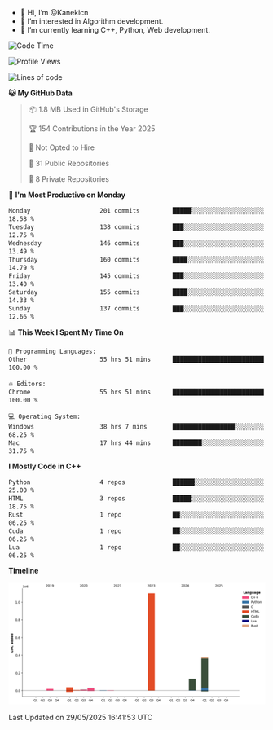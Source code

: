 - 👋 Hi, I’m @Kanekicn
- 👀 I’m interested in Algorithm development.
- 🌱 I’m currently learning C++, Python, Web development.

<!---
cotecsz/cotecsz is a ✨ special ✨ repository because its `README.md` (this file) appears on your GitHub profile.
You can click the Preview link to take a look at your changes.
--->

<!--START_SECTION:waka-->
![Code Time](http://img.shields.io/badge/Code%20Time-3%2C507%20hrs%2048%20mins-blue)

![Profile Views](http://img.shields.io/badge/Profile%20Views-0-blue)

![Lines of code](https://img.shields.io/badge/From%20Hello%20World%20I%27ve%20Written-1.7%20million%20lines%20of%20code-blue)

**🐱 My GitHub Data** 

> 📦 1.8 MB Used in GitHub's Storage 
 > 
> 🏆 154 Contributions in the Year 2025
 > 
> 🚫 Not Opted to Hire
 > 
> 📜 31 Public Repositories 
 > 
> 🔑 8 Private Repositories 
 > 
📅 **I'm Most Productive on Monday** 

```text
Monday                   201 commits         █████░░░░░░░░░░░░░░░░░░░░   18.58 % 
Tuesday                  138 commits         ███░░░░░░░░░░░░░░░░░░░░░░   12.75 % 
Wednesday                146 commits         ███░░░░░░░░░░░░░░░░░░░░░░   13.49 % 
Thursday                 160 commits         ████░░░░░░░░░░░░░░░░░░░░░   14.79 % 
Friday                   145 commits         ███░░░░░░░░░░░░░░░░░░░░░░   13.40 % 
Saturday                 155 commits         ████░░░░░░░░░░░░░░░░░░░░░   14.33 % 
Sunday                   137 commits         ███░░░░░░░░░░░░░░░░░░░░░░   12.66 % 
```


📊 **This Week I Spent My Time On** 

```text
💬 Programming Languages: 
Other                    55 hrs 51 mins      █████████████████████████   100.00 % 

🔥 Editors: 
Chrome                   55 hrs 51 mins      █████████████████████████   100.00 % 

💻 Operating System: 
Windows                  38 hrs 7 mins       █████████████████░░░░░░░░   68.25 % 
Mac                      17 hrs 44 mins      ████████░░░░░░░░░░░░░░░░░   31.75 % 
```

**I Mostly Code in C++** 

```text
Python                   4 repos             ██████░░░░░░░░░░░░░░░░░░░   25.00 % 
HTML                     3 repos             █████░░░░░░░░░░░░░░░░░░░░   18.75 % 
Rust                     1 repo              ██░░░░░░░░░░░░░░░░░░░░░░░   06.25 % 
Cuda                     1 repo              ██░░░░░░░░░░░░░░░░░░░░░░░   06.25 % 
Lua                      1 repo              ██░░░░░░░░░░░░░░░░░░░░░░░   06.25 % 
```



**Timeline**

![Lines of Code chart](https://raw.githubusercontent.com/Kanekicn/Kanekicn/master/assets/bar_graph.png)


 Last Updated on 29/05/2025 16:41:53 UTC
<!--END_SECTION:waka-->
